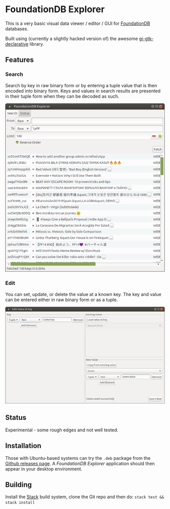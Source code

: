 # FoundationDB Explorer

This is a very basic visual data viewer / editor / GUI for [FoundationDB](https://www.foundationdb.org/) databases.

Built using (currently a slightly hacked version of) the awesome [gi-gtk-declarative](https://github.com/owickstrom/gi-gtk-declarative/) library.

## Features

### Search

Search by key in raw binary form or by entering a tuple value that is then encoded into binary form. Keys and values in search results are presented in their tuple form when they can be decoded as such. 

![Search screenshot](./docs/search.png)

### Edit

You can set, update, or delete the value at a known key. The key and value can be entered either in raw binary form or as a tuple.

![Edit screenshot](./docs/edit.png)

## Status

Experimental - some rough edges and not well tested.

## Installation

Those with Ubuntu-based systems can try the `.deb` package from the [Github releases page](https://github.com/Dretch/foundationdb-explorer/releases). A _FoundationDB Explorer_ application should then appear in your desktop environment.

## Building

Install the [Stack](https://docs.haskellstack.org/en/stable/README/) build system, clone the Git repo and then do: `stack test && stack install`
